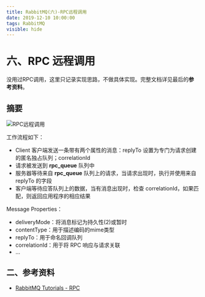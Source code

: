 ```yaml
---
title: RabbitMQ(六)-RPC远程调用
date: 2019-12-10 10:00:00
tags: RabbitMQ
visible: hide
---
```


# 六、RPC 远程调用

没用过RPC调用，这里只记录实现思路，不做具体实现。完整文档详见最后的**参考资料**。

## 摘要

![RPC远程调用](https://i.loli.net/2019/12/10/OzE7aFrcbWH2MS3.png)

工作流程如下：

- Client 客户端发送一条带有两个属性的消息：replyTo 设置为专门为请求创建的匿名独占队列；correlationId 
- 请求被发送到 **rpc_queue** 队列中
- 服务器等待来自 **rpc_queue** 队列上的请求，当请求出现时，执行并使用来自 replyTo 的字段
- 客户端等待应答队列上的数据，当有消息出现时，检查 correlationId，如果匹配，则返回应用程序的相应结果

Message Properties：

- deliveryMode：将消息标记为持久性(2)或暂时
- contentType：用于描述编码的mime类型
- replyTo：用于命名回调队列
- correlationId：用于将 RPC 响应与请求关联
- ...

## 二、参考资料

- [RabbitMQ Tutorials - RPC](https://www.rabbitmq.com/tutorials/tutorial-six-java.html)